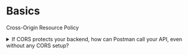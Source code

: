 # Basics

Cross-Origin Resource Policy

<details>

<summary>If CORS protects your backend, how can Postman call your API, even without any CORS setup?</summary>

{% hint style="info" %}
We never configure Postman in our CORS settings, yet it works. 𝗪𝗵𝘆?
{% endhint %}

Like many developers, I had misunderstood what CORS actually does.

Here’s a simple but good example that helped me understand: Imagine this:

> You open your browser and visit your bank’s website — `bank.com` — and log in.> \
> The frontend makes API calls to `bank-api.com`, and your browser stores cookies.

Then, you open a new tab and visit a random site: `unknown-site.com`.

That site runs this script:

```
fetch(bank-api[dot]com/transfer?to=123&amount=3000, {
credentials: "include"
});
```

Since you're already logged in to bank.com, your browser has the cookies.\
And because credentials: "include" is used, the browser tries to attach those cookies to the request.

The backend receives it and thinks:

“This request is from an authenticated user, go ahead and transfer the money!”

💸 Boom. Money gone.

***

So, how does CORS help?

Because the request is coming from a different origin, the browser says:

> “Hey backend, this is from unknown-site.com. Should I allow it ?”

Your backend responds with:

```
Access-Control-Allow-Origin: bank[dot]com
```

Now, the browser checks and blocks the request, since unknown-site.com isn't allowed.

> ✅ CORS prevents cross-origin requests from untrusted sites.> \
> ❌ But it doesn’t protect your backend directly — the browser enforces it, not your server.

That’s why Postman works\
It’s not a browser, so CORS doesn’t apply.

If a user installs a browser extension that disables CORS, a malicious site could bypass CORS entirely.

Author : [MD Waliullah](https://www.linkedin.com/in/eng-waliullah?miniProfileUrn=urn%3Ali%3Afsd_profile%3AACoAAEIV20EBtZtsGyTcHEA86R8moy78fHJ5STQ)

</details>



